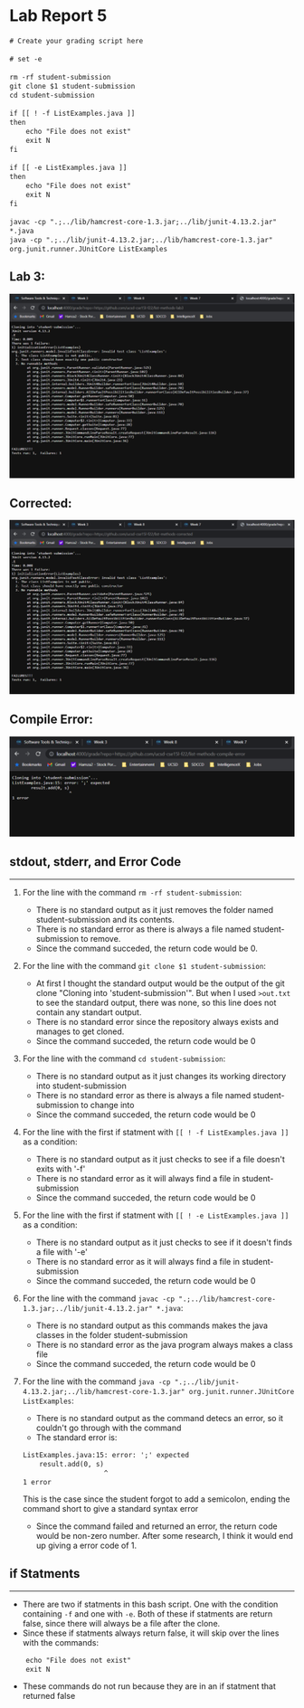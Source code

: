 # Lab Report 5


```
# Create your grading script here

# set -e

rm -rf student-submission
git clone $1 student-submission
cd student-submission

if [[ ! -f ListExamples.java ]]
then
    echo "File does not exist"
    exit N
fi

if [[ -e ListExamples.java ]]
then
    echo "File does not exist"
    exit N
fi

javac -cp ".;../lib/hamcrest-core-1.3.jar;../lib/junit-4.13.2.jar" *.java
java -cp ".;../lib/junit-4.13.2.jar;../lib/hamcrest-core-1.3.jar" org.junit.runner.JUnitCore ListExamples
```
## Lab 3:

![Image](pictures\labReport5\listmeathodslab3.PNG)


## Corrected:

![Image](pictures\labReport5\lsitmeathodscorrected.PNG)


## Compile Error:

![Image](pictures\labReport5\listmeathodcompileerror.PNG)

## stdout, stderr, and Error Code

---

1. For the line with the command `rm -rf student-submission`:
    - There is no standard output as it just removes the folder named student-submission and its contents.
    - There is no standard error as there is always a file named student-submission to remove.
    - Since the command succeded, the return code would be 0.

2. For the line with the command `git clone $1 student-submission`:
    - At first I thought the standard output would be the output of the git clone "Cloning into 'student-submission'". But when I used `>out.txt` to see the standard output, there was none, so this line does not contain any standart output.
    - There is no standard error since the repository always exists and manages to get cloned.
    - Since the command succeded, the return code would be 0
    
3. For the line with the command `cd student-submission`:
    - There is no standard output as it just changes its working directory into student-submission
    - There is no standard error as there is always a file named student-submission to change into
    - Since the command succeded, the return code would be 0
    
4. For the line with the first if statment with `[[ ! -f ListExamples.java ]]` as a condition:
    - There is no standard output as it just checks to see if a file doesn't exits with '-f'
    - There is no standard error as it will always find a file in student-submission
    - Since the command succeded, the return code would be 0
    
5. For the line with the first if statment with `[[ ! -e ListExamples.java ]]` as a condition:
    - There is no standard output as it just checks to see if it doesn't finds a file with '-e'
    - There is no standard error as it will always find a file in student-submission
    - Since the command succeded, the return code would be 0
    
6. For the line with the command `javac -cp ".;../lib/hamcrest-core-1.3.jar;../lib/junit-4.13.2.jar" *.java`:
    - There is no standard output as this commands makes the java classes in the folder student-submission
    - There is no standard error as the java program always makes a class file
    - Since the command succeded, the return code would be 0
    
7. For the line with the command `java -cp ".;../lib/junit-4.13.2.jar;../lib/hamcrest-core-1.3.jar" org.junit.runner.JUnitCore ListExamples`:
    - There is no standard output as the command detecs an error, so it couldn't go through with the command
    - The standard error is:
    ```
    ListExamples.java:15: error: ';' expected
        result.add(0, s)
                        ^
    1 error
    ```
    This is the case since the student forgot to add a semicolon, ending the command short to give a standard syntax error
    - Since the command failed and returned an error, the return code would be non-zero number. After some research, I think it would end up giving a error code of 1.


## if Statments

---

- There are two if statments in this bash script. One with the condition containing `-f` and one with `-e`. Both of these if statments are return false, since there will always be a file after the clone.
- Since these if statments always return false, it will skip over the lines with the commands:
```
    echo "File does not exist"
    exit N
```
- These commands do not run because they are in an if statment that returned false